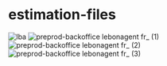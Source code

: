 # estimation-files
![lba](https://user-images.githubusercontent.com/49157786/130319717-5b85d90d-d9ac-44e2-a83a-ad7f1867cb5a.png)
![preprod-backoffice lebonagent fr_ (1)](https://user-images.githubusercontent.com/49157786/130319718-1f2aaa4e-f522-406e-819b-2e3e0204ee3f.png)
![preprod-backoffice lebonagent fr_ (2)](https://user-images.githubusercontent.com/49157786/130319719-2453a7b3-47e1-4aec-94bd-aa05b78ce97d.png)
![preprod-backoffice lebonagent fr_ (3)](https://user-images.githubusercontent.com/49157786/130319721-87cae8fd-7bee-4af7-88a6-5c5604c6d77a.png)

